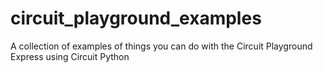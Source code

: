 # circuit_playground_examples
A collection of examples of things you can do with the Circuit Playground Express using Circuit Python

